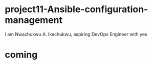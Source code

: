 ﻿# project11-Ansible-configuration-management
I am Nwachukwu A. Ikechukwu, aspiring DevOps Engineer with
yes
# coming
